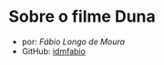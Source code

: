 # Sobre o filme **Duna**
- por: _Fábio Longo de Moura_
- GitHub: [idmfabio](https://github.com/idmfabio)